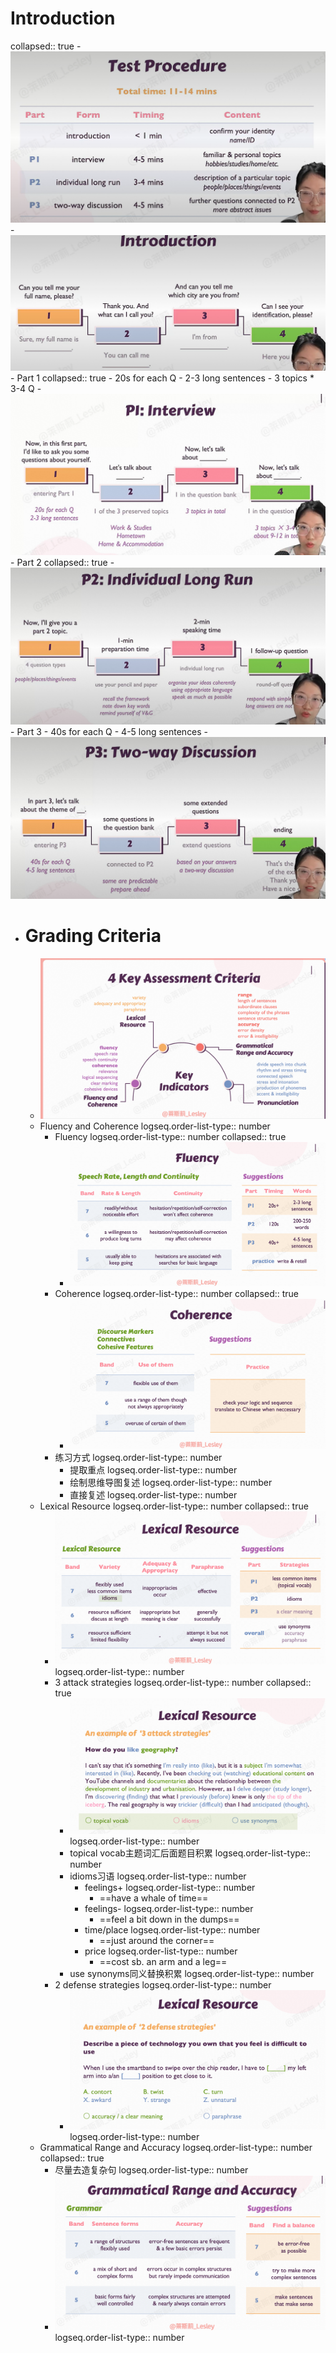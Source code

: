 # Introduction
collapsed:: true
	- ![image.png](../assets/image_1737083421826_0.png)
	- ![image.png](../assets/image_1737083500886_0.png)
	- Part 1
	  collapsed:: true
		- 20s for each Q
		- 2-3 long sentences
		- 3 topics * 3-4 Q
		- ![image.png](../assets/image_1737083604084_0.png)
	- Part 2
	  collapsed:: true
		- ![image.png](../assets/image_1737083782384_0.png)
	- Part 3
		- 40s for each Q
		- 4-5 long sentences
		- ![image.png](../assets/image_1737083923796_0.png)
- # Grading Criteria
	- ![image.png](../assets/image_1737097414209_0.png)
	- Fluency and Coherence
	  logseq.order-list-type:: number
		- Fluency
		  logseq.order-list-type:: number
		  collapsed:: true
			- ![image.png](../assets/image_1737097972464_0.png)
		- Coherence
		  logseq.order-list-type:: number
		  collapsed:: true
			- ![image.png](../assets/image_1737098182986_0.png)
		- 练习方式
		  logseq.order-list-type:: number
			- 提取重点
			  logseq.order-list-type:: number
			- 绘制思维导图复述
			  logseq.order-list-type:: number
			- 直接复述
			  logseq.order-list-type:: number
	- Lexical Resource
	  logseq.order-list-type:: number
	  collapsed:: true
		- ![image.png](../assets/image_1737098471286_0.png)
		  logseq.order-list-type:: number
		- 3 attack strategies
		  logseq.order-list-type:: number
		  collapsed:: true
			- ![image.png](../assets/image_1737098865354_0.png)
			  logseq.order-list-type:: number
			- topical vocab主题词汇后面题目积累
			  logseq.order-list-type:: number
			- idioms习语
			  logseq.order-list-type:: number
				- feelings+
				  logseq.order-list-type:: number
					- ==have a whale of time==
				- feelings-
				  logseq.order-list-type:: number
					- ==feel a bit down in the dumps==
				- time/place
				  logseq.order-list-type:: number
					- ==just around the corner==
				- price
				  logseq.order-list-type:: number
					- ==cost sb. an arm and a leg==
			- use synonyms同义替换积累
			  logseq.order-list-type:: number
		- 2 defense strategies
		  logseq.order-list-type:: number
			- ![image.png](../assets/image_1737098940201_0.png)
			  logseq.order-list-type:: number
	- Grammatical Range and Accuracy
	  logseq.order-list-type:: number
	  collapsed:: true
		- 尽量去造复杂句
		  logseq.order-list-type:: number
		- ![image.png](../assets/image_1737098980537_0.png)
		  logseq.order-list-type:: number